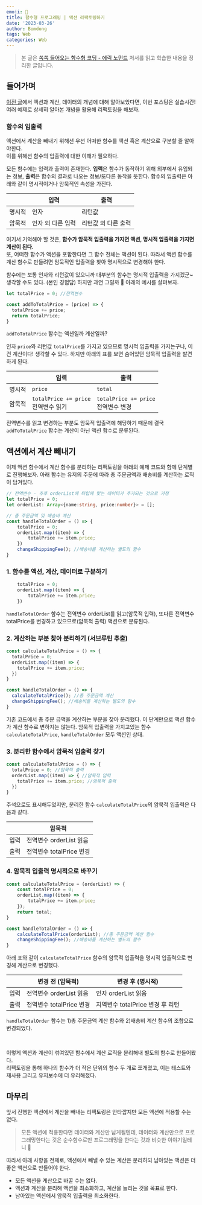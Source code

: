 ```yaml
---
emoji: 🚀
title: 함수형 프로그래밍 | 액션 리팩토링하기
date: '2023-03-26'
author: Bomdong
tags: Web
categories: Web
---
```


> 본 글은 [쏙쏙 들어오는 함수형 코딩 - 에릭 노먼드](http://www.yes24.com/Product/Goods/108748841) 저서를 읽고 학습한 내용을 정리한 글입니다.

## 들어가며
[이전 글](http://localhost:8000/functional-programming-concept/)에서 
액션과 계산, 데이터의 개념에 대해 알아보았다면, 이번 포스팅은 실습시간! <br/>
여러 예제로 상세히 알아본 개념을 활용해 리팩토링을 해보자.  <br/>


### 함수의 입출력
액션에서 계산을 빼내기 위해선 우선 어떠한 함수를 액션 혹은 계산으로 구분할 줄 알아야한다. <br/>
이를 위해선 함수의 입출력에 대한 이해가 필요하다.

모든 함수에는 입력과 출력이 존재한다. **입력**은 함수가 동작하기 위해 외부에서 유입되는 정보, **출력**은 함수의 결과로 나오는 정보/또다른 동작을 뜻한다.
함수의 입출력은 아래와 같이 명시적이거나 암묵적인 속성을 가진다.


|     | 입력         | 출력          |
|-----|------------|-------------|
| 명시적 | 인자         | 리턴값         |
| 암묵적 | 인자 외 다른 입력 | 리턴값 외 다른 출력 |


여기서 기억해야 할 것은, **함수가 암묵적 입출력을 가지면 액션, 명시적 입출력을 가지면 계산이 된다.** <br/>
또, 어떠한 함수가 액션을 포함한다면 그 함수 전체는 액션이 된다.
따라서 액션 함수를 계산 함수로 만들려면 암묵적인 입출력을 찾아 명시적으로 변경해야 한다.


함수에는 보통 인자와 리턴값이 있으니까 대부분의 함수는 명시적 입출력을 가지겠군~ 생각할 수도 있다. (본인 경험담)
하지만 과연 그럴까 🤔 아래의 예시를 살펴보자.


```javascript
let totalPrice = 0; //전역변수

const addToTotalPrice = (price) => {
  totalPrice += price;
  return totalPrice;
}
```

`addToTotalPrice` 함수는 액션일까 계산일까?

인자 `price`와 리턴값 `totalPrice`를 가지고 있으므로 명시적 입출력을 가지는구나, 이건 계산이다! 생각할 수 있다.
하지만 아래의 표를 보면 숨어있던 암묵적 입출력을 발견하게 된다.

|     | 입력                                  | 출력                           |
|-----|-------------------------------------|------------------------------|
| 명시적 | `price`                             | `total`                      |
| 암묵적 | `totalPrice += price` <br/> 전역변수 읽기 | `totalPrice += price` <br/> 전역변수 변경 |

전역변수를 읽고 변경하는 부분도 암묵적 입출력에 해당하기 때문에 결국 `addToTotalPrice` 함수는 계산이 아닌 액션 함수로 분류된다.


## 액션에서 계산 빼내기
이제 액션 함수에서 계산 함수를 분리하는 리팩토링을 아래의 예제 코드와 함께 단계별로 진행해보자. 
아래 함수는 유저의 주문에 따라 총 주문금액과 배송비를 계산하는 로직이 담겨있다.

```typescript
// 전역변수 - 추후 orderList에 타입에 맞는 데이터가 추가되는 것으로 가정
let totalPrice = 0;
let orderList: Array<{name:string, price:number}> = []; 

// 총 주문금액 및 배송비 계산
const handleTotalOrder = () => {
    totalPrice = 0;
    orderList.map((item) => {
        totalPrice += item.price;
    })
    changeShippingFee(); //배송비를 계산하는 별도의 함수
}
```


### 1. 함수를 액션, 계산, 데이터로 구분하기

```javascript
    totalPrice = 0;
    orderList.map((item) => {
        totalPrice += item.price;
    })
```

`handleTotalOrder` 함수는 전역변수 orderList를 읽고(암묵적 입력), 또다른 전역변수 totalPrice를 변경하고 있으므로(암묵적 출력) 액션으로 분류된다.


### 2. 계산하는 부분 찾아 분리하기 (서브루틴 추출)

```javascript
const calculateTotalPrice = () => {
  totalPrice = 0;
  orderList.map((item) => {
    totalPrice += item.price;
  })
}

const handleTotalOrder = () => {
  calculateTotalPrice(); //총 주문금액 계산
  changeShippingFee(); //배송비를 계산하는 별도의 함수
}
```

기존 코드에서 총 주문 금액을 계산하는 부분을 찾아 분리했다.
이 단계만으로 액션 함수가 계산 함수로 변하지는 않는다. 암묵적 입출력을 가지고있는 함수 `calculateTotalPrice`, `handleTotalOrder` 모두 액션인 상태.


### 3. 분리한 함수에서 암묵적 입출력 찾기

```javascript
const calculateTotalPrice = () => {
  totalPrice = 0; //암묵적 출력
  orderList.map((item) => { //암묵적 입력
    totalPrice += item.price; //암묵적 출력
  })
}
```

주석으로도 표시해두었지만, 분리한 함수 `calculateTotalPrice`의 암묵적 입출력은 다음과 같다.


  |     | 암묵적                | 
  |------|---------------------|
  | 입력  | 전역변수 orderList 읽음  |
  | 출력  | 전역변수 totalPrice 변경 |


### 4. 암묵적 입출력 명시적으로 바꾸기

```javascript
const calculateTotalPrice = (orderList) => {
    const totalPrice = 0; 
    orderList.map((item) => {
        totalPrice += item.price;
    });
    return total;
}

const handleTotalOrder = () => {
    calculateTotalPrice(orderList); //총 주문금액 계산 함수
    changeShippingFee(); //배송비를 계산하는 별도의 함수
}
```

아래 표와 같이 `calculateTotalPrice` 함수의 암묵적 입출력을 명시적 입출력으로 변경해 계산으로 변경했다.

|     | 변경 전 (암묵적)         | 변경 후 (명시적)            |
|-----|--------------------|-----------------------|
| 입력  | 전역변수 orderList 읽음  | 인자 orderList 읽음       |
| 출력  | 전역변수 totalPrice 변경 | 지역변수 totalPrice 변경 후 리턴 |

`handleTotalOrder` 함수는 1)총 주문금액 계산 함수와 2)배송비 계산 함수의 조합으로 변경되었다.


<br/>

이렇게 액션과 계산이 섞여있던 함수에서 계산 로직을 분리해내 별도의 함수로 만들어봤다. <br/>
리팩토링을 통해 하나의 함수가 더 작은 단위의 함수 두 개로 쪼개졌고, 이는 테스트와 재사용 그리고 유지보수에 더 유리해졌다. 

## 마무리

앞서 진행한 액션에서 계산을 빼내는 리팩토링은 안타깝지만 모든 액션에 적용할 수는 없다. <br/>
> 모든 액션에 적용한다면 데이터와 계산만 남게될텐데, 데이터와 계산만으로 프로그래밍한다는 것은 순수함수로만 프로그래밍을 한다는 것과 비슷한 이야기일테니 🫥

따라서 아래 사항을 전제로, 액션에서 빼낼 수 있는 계산은 분리하되 남아있는 액션은 더 좋은 액션으로 만들어야 한다.

- 모든 액션을 계산으로 바꿀 수는 없다.
- 액션과 계산을 분리해 액션을 최소화하고, 계산을 늘리는 것을 목표로 한다.
- 남아있는 액션에서 암묵적 입출력을 최소화한다.


```toc
```